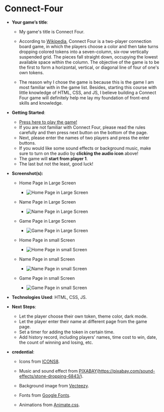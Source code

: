 # Connect-Four

- **Your game’s title**: 

  - My game's title is Connect Four. 

  - According to [Wikipedia](https://en.wikipedia.org/wiki/Connect_Four), Connect Four is a two-player connection board game, in which the players choose a color and then take turns dropping colored tokens into a seven-column, six-row vertically suspended grid. The pieces fall straight down, occupying the lowest available space within the column. The objective of the game is to be the first to form a horizontal, vertical, or diagonal line of four of one's own tokens.

  - The reason why I chose the game is because this is the game I am most familiar with in the game list. Besides, starting this course with little knowledge of HTML, CSS, and JS, I believe building a Connect Four game will definitely help me lay my foundation of front-end skills and knowledge.  

- **Getting Started**: 

  - [Press here to play the game!](https://anchi-chen-connect-four.netlify.app/)
  - If you are not familiar with Connect Four, please read the rules carefully and then press next button on the bottom of the page.
  - Next, please enter the names of two players and press the enter buttons.
  - If you would like some sound effects or background music, make sure to turn on the audio by **clicking the audio icon** above!
  - The game will **start from player 1**.
  - The last but not the least, good luck!

- **Screenshot(s):** 

  - Home Page in Large Screen<br/>
    - ![Home Page in Large Screen](./assets/home_page_screenshot.png)

  - Name Page in Large Screen
    - ![Name Page in Large Screen](./assets/name_page_screenshot.png)

  - Game Page in Large Screen
    - ![Game Page in Large Screen](./assets/game_page_screenshot.png)

  - Home Page in small Screen
    - ![Home Page in small Screen](./assets/home_page_small_screenshot.png)

  - Name Page in small Screen
    - ![Name Page in small Screen](./assets/name_page_small_screenshot.png)

  - Game Page in small Screen
    - ![Game Page in small Screen](./assets/game_page_small_screenshot.png)


- **Technologies Used**: HTML, CSS, JS.

- **Next Steps**: 

  - Let the player choose their own token, theme color, dark mode.
  - Let the player enter their name at different page from the game page.
  - Set a timer for adding the token in certain time.
  - Add history record, including players' names, time cost to win, date, the count of winning and losing, etc.

- **credential**:

  - Icons from [ICONS8](https://icons8.com/).

  - Music and sound effect from [PIXABAY](https://pixabay.com/)(https://pixabay.com/sound-effects/stone-dropping-6843/).

  - Background image from [Vecteezy](https://www.vecteezy.com/).

  - Fonts from [Google Fonts](https://fonts.google.com/).

  - Animations from [Animate.css](https://animate.style/).
